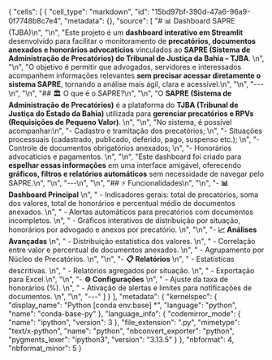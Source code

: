 {
 "cells": [
  {
   "cell_type": "markdown",
   "id": "15bd97bf-390d-47a6-96a9-0f7748b8c7e4",
   "metadata": {},
   "source": [
    "# 📊 Dashboard SAPRE (TJBA)\n",
    "\n",
    "Este projeto é um **dashboard interativo em Streamlit** desenvolvido para facilitar o monitoramento de **precatórios, documentos anexados e honorários advocatícios** vinculados ao **SAPRE (Sistema de Administração de Precatórios) do Tribunal de Justiça da Bahia – TJBA**.  \n",
    "\n",
    "O objetivo é permitir que advogados, servidores e interessados acompanhem informações relevantes **sem precisar acessar diretamente o sistema SAPRE**, tornando a análise mais ágil, clara e acessível.\n",
    "\n",
    "---\n",
    "\n",
    "## 🏛️ O que é o SAPRE?\n",
    "\n",
    "O **SAPRE (Sistema de Administração de Precatórios)** é a plataforma do **TJBA (Tribunal de Justiça do Estado da Bahia)** utilizada para **gerenciar precatórios e RPVs (Requisições de Pequeno Valor)**.  \n",
    "\n",
    "No sistema, é possível acompanhar:\n",
    "- Cadastro e tramitação dos precatórios;  \n",
    "- Situações processuais (cadastrado, publicado, deferido, pago, suspenso etc.);  \n",
    "- Controle de documentos obrigatórios anexados;  \n",
    "- Honorários advocatícios e pagamentos.  \n",
    "\n",
    "Este dashboard foi criado para **espelhar essas informações** em uma interface amigável, oferecendo **gráficos, filtros e relatórios automáticos** sem necessidade de navegar pelo SAPRE.\n",
    "\n",
    "---\n",
    "\n",
    "## ⚡  Funcionalidades\n",
    "\n",
    "- **📊 Dashboard Principal**  \n",
    "  - Indicadores gerais: total de precatórios, soma dos valores, total de honorários e percentual médio de documentos anexados.  \n",
    "  - Alertas automáticos para precatórios com documentos incompletos.  \n",
    "  - Gráficos interativos de distribuição por situação, honorários por advogado e anexos por precatório.  \n",
    "\n",
    "- **📈 Análises Avançadas**  \n",
    "  - Distribuição estatística dos valores.  \n",
    "  - Correlação entre valor e percentual de documentos anexados.  \n",
    "  - Agrupamento por Núcleo de Precatórios.  \n",
    "\n",
    "- **📋 Relatórios**  \n",
    "  - Estatísticas descritivas.  \n",
    "  - Relatórios agregados por situação.  \n",
    "  - Exportação para Excel.\n",
    "\n",
    "- **⚙️ Configurações**  \n",
    "  - Ajuste da taxa de honorários (%).  \n",
    "  - Ativação de alertas e limites para notificações de documentos.  \n",
    "\n",
    "---"
   ]
  }
 ],
 "metadata": {
  "kernelspec": {
   "display_name": "Python [conda env:base] *",
   "language": "python",
   "name": "conda-base-py"
  },
  "language_info": {
   "codemirror_mode": {
    "name": "ipython",
    "version": 3
   },
   "file_extension": ".py",
   "mimetype": "text/x-python",
   "name": "python",
   "nbconvert_exporter": "python",
   "pygments_lexer": "ipython3",
   "version": "3.13.5"
  }
 },
 "nbformat": 4,
 "nbformat_minor": 5
}
